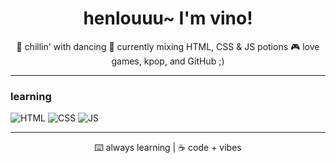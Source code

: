<h1 align="center">henlouuu~ I'm vino!</h1>

<p align="center">
  🧊 chillin' with dancing
  🧪 currently mixing HTML, CSS & JS potions  
  🎮 love games, kpop, and GitHub ;)  
</p>

---

### learning 
![HTML](https://img.shields.io/badge/html-E44D26?style=for-the-badge&logo=html5&logoColor=fff)
![CSS](https://img.shields.io/badge/css-1572B6?style=for-the-badge&logo=css3&logoColor=fff)
![JS](https://img.shields.io/badge/javascript-F7DF1E?style=for-the-badge&logo=javascript&logoColor=000)

---

<p align="center">
  ⌨️ always learning | ☕ code + vibes 
</p>
<!---
mabelvinn/mabelvinn is a ✨ special ✨ repository because its `README.md` (this file) appears on your GitHub profile.
You can click the Preview link to take a look at your changes.
--->

